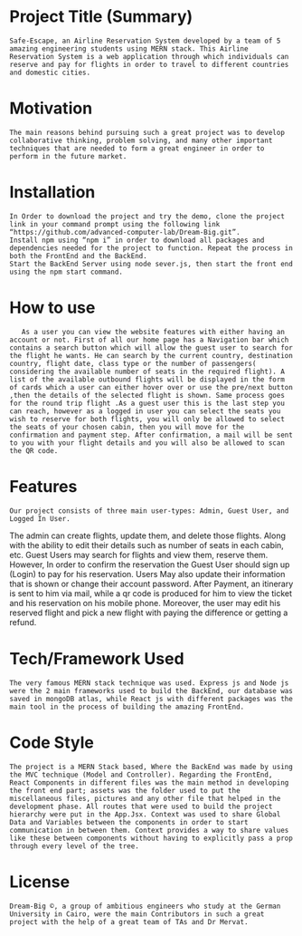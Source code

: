 # Project Title (Summary)
	Safe-Escape, an Airline Reservation System developed by a team of 5 amazing engineering students using MERN stack. This Airline Reservation System is a web application through which individuals can reserve and pay for flights in order to travel to different countries and domestic cities.

# Motivation
	The main reasons behind pursuing such a great project was to develop collaborative thinking, problem solving, and many other important techniques that are needed to form a great engineer in order to perform in the future market. 

# Installation
	In Order to download the project and try the demo, clone the project link in your command prompt using the following link “https://github.com/advanced-computer-lab/Dream-Big.git”.
	Install npm using “npm i” in order to download all packages and dependencies needed for the project to function. Repeat the process in both the FrontEnd and the BackEnd.
	Start the BackEnd Server using node sever.js, then start the front end using the npm start command.

# How to use 
       As a user you can view the website features with either having an account or not. First of all our home page has a Navigation bar which contains a search button which will allow the guest user to search for the flight he wants. He can search by the current country, destination country, flight date, class type or the number of passengers( considering the available number of seats in the required flight). A list of the available outbound flights will be displayed in the form of cards which a user can either hover over or use the pre/next button ,then the details of the selected flight is shown. Same process goes for the round trip flight .As a guest user this is the last step you can reach, however as a logged in user you can select the seats you wish to reserve for both flights, you will only be allowed to select the seats of your chosen cabin, then you will move for the confirmation and payment step. After confirmation, a mail will be sent to you with your flight details and you will also be allowed to scan the QR code.

# Features
	Our project consists of three main user-types: Admin, Guest User, and Logged In User. 
The admin can create flights, update them, and delete those flights. Along with the ability to edit their details such as number of seats in each cabin, etc. 
 	Guest Users may search for flights and view them, reserve them. However, In order to confirm the reservation the Guest User should sign up (Login) to pay for his reservation. 
Users May also update their information that is shown or change their account password. After Payment, an itinerary is sent to him via mail, while a qr code is produced for him to view the ticket and his reservation on his mobile phone. Moreover, the user may edit his reserved flight and pick a new flight with paying the difference or getting a refund. 

# Tech/Framework Used
	The very famous MERN stack technique was used. Express js and Node js were the 2 main frameworks used to build the BackEnd, our database was saved in mongoDB atlas, while React js with different packages was the main tool in the process of building the amazing FrontEnd.

# Code Style
	The project is a MERN Stack based, Where the BackEnd was made by using the MVC technique (Model and Controller). Regarding the FrontEnd, React Components in different files was the main method in developing the front end part; assets was the folder used to put the miscellaneous files, pictures and any other file that helped in the development phase. All routes that were used to build the project hierarchy were put in the App.Jsx. Context was used to share Global Data and Variables between the components in order to start communication in between them. Context provides a way to share values like these between components without having to explicitly pass a prop through every level of the tree. 

# License
	Dream-Big ©, a group of ambitious engineers who study at the German University in Cairo, were the main Contributors in such a great project with the help of a great team of TAs and Dr Mervat.  

